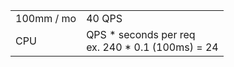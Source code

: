 
|            |                                                      |
| ---------- | ---------------------------------------------------- |
| 100mm / mo | 40 QPS                                               |
| CPU        | QPS \* seconds per req<br>ex. 240 * 0.1 (100ms) = 24 |
